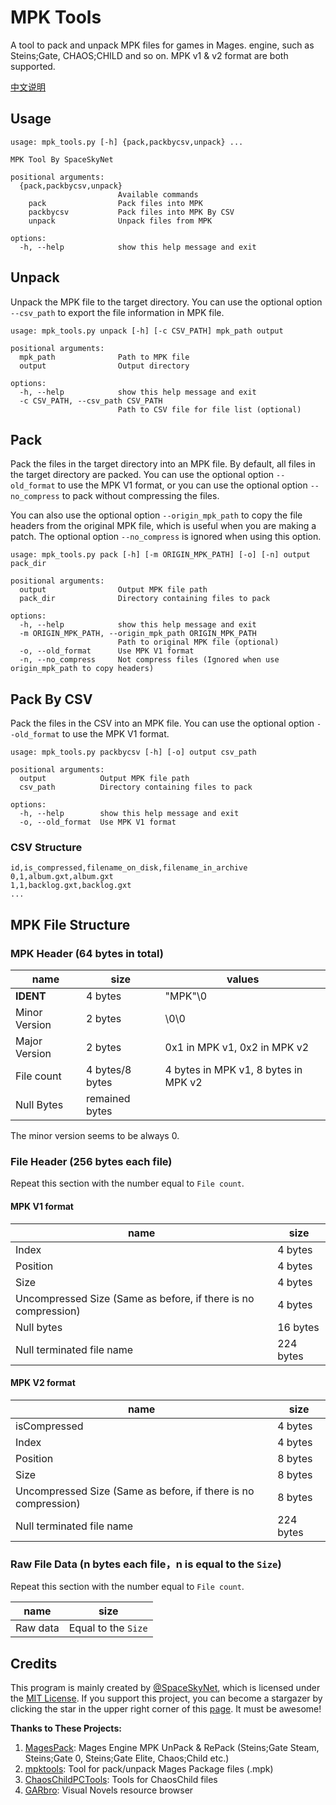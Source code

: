 # MPK Tools

A tool to pack and unpack MPK files for games in Mages. engine, such as Steins;Gate, CHAOS;CHILD and so on. MPK v1 & v2 format are both supported.

[中文说明](README-zh.md)

## Usage

```
usage: mpk_tools.py [-h] {pack,packbycsv,unpack} ...

MPK Tool By SpaceSkyNet

positional arguments:
  {pack,packbycsv,unpack}
                        Available commands
    pack                Pack files into MPK
    packbycsv           Pack files into MPK By CSV
    unpack              Unpack files from MPK

options:
  -h, --help            show this help message and exit
```

## Unpack

Unpack the MPK file to the target directory. You can use the optional option `--csv_path` to export the file information in MPK file.

```
usage: mpk_tools.py unpack [-h] [-c CSV_PATH] mpk_path output

positional arguments:
  mpk_path              Path to MPK file
  output                Output directory

options:
  -h, --help            show this help message and exit
  -c CSV_PATH, --csv_path CSV_PATH
                        Path to CSV file for file list (optional)
```

## Pack

Pack the files in the target directory into an MPK file. By default, all files in the target directory are packed. You can use the optional option `--old_format` to use the MPK V1 format, or you can use the optional option `--no_compress` to pack without compressing the files. 

You can also use the optional option `--origin_mpk_path` to copy the file headers from the original MPK file, which is useful when you are making a patch. The optional option `--no_compress` is ignored when using this option.

```
usage: mpk_tools.py pack [-h] [-m ORIGIN_MPK_PATH] [-o] [-n] output pack_dir

positional arguments:
  output                Output MPK file path
  pack_dir              Directory containing files to pack

options:
  -h, --help            show this help message and exit
  -m ORIGIN_MPK_PATH, --origin_mpk_path ORIGIN_MPK_PATH
                        Path to original MPK file (optional)
  -o, --old_format      Use MPK V1 format
  -n, --no_compress     Not compress files (Ignored when use origin_mpk_path to copy headers)
```

## Pack By CSV

Pack the files in the CSV into an MPK file. You can use the optional option `--old_format` to use the MPK V1 format.

```
usage: mpk_tools.py packbycsv [-h] [-o] output csv_path

positional arguments:
  output            Output MPK file path
  csv_path          Directory containing files to pack

options:
  -h, --help        show this help message and exit
  -o, --old_format  Use MPK V1 format
```

### CSV Structure

```csv
id,is_compressed,filename_on_disk,filename_in_archive
0,1,album.gxt,album.gxt
1,1,backlog.gxt,backlog.gxt
...
```

## MPK File Structure
### MPK Header (64 bytes in total)

| name | size | values |
| --- | --- | --- |
| **IDENT** | 4 bytes | "MPK"\0 |
| Minor Version | 2 bytes | \0\0 |
| Major Version | 2 bytes | 0x1 in MPK v1, 0x2 in MPK v2 |
| File count | 4 bytes/8 bytes | 4 bytes in MPK v1, 8 bytes in MPK v2 |
| Null Bytes | remained bytes | |

The minor version seems to be always 0.

### File Header (256 bytes each file)

Repeat this section with the number equal to `File count`.

#### MPK V1 format

| name | size |
| --- | --- |
| Index | 4 bytes |
| Position | 4 bytes |
| Size | 4 bytes |
| Uncompressed Size (Same as before, if there is no compression) | 4 bytes |
| Null bytes | 16 bytes |
| Null terminated file name | 224 bytes |

#### MPK V2 format

| name | size |
| --- | --- |
| isCompressed | 4 bytes |
| Index | 4 bytes |
| Position | 8 bytes |
| Size | 8 bytes |
| Uncompressed Size (Same as before, if there is no compression) | 8 bytes |
| Null terminated file name | 224 bytes |

### Raw File Data (n bytes each file，n is equal to the `Size`)

Repeat this section with the number equal to `File count`.

| name | size |
| --- | --- |
| Raw data | Equal to the `Size` |

## Credits

This program is mainly created by [@SpaceSkyNet](https://github.com/spaceskynet), which is licensed under the [MIT License](./LICENSE). If you support this project, you can become a stargazer by clicking the star in the upper right corner of this [page](https://github.com/spaceskynet/mpk-tools/). It must be awesome!

**Thanks to These Projects:**

1. [MagesPack](https://github.com/DanOl98/MagesPack): Mages Engine MPK UnPack & RePack (Steins;Gate Steam, Steins;Gate 0, Steins;Gate Elite, Chaos;Child etc.)
2. [mpktools](https://github.com/ModzabazeR/mpktools): Tool for pack/unpack Mages Package files (.mpk)
3. [ChaosChildPCTools](https://github.com/ningshanwutuobang/ChaosChildPCTools): Tools for ChaosChild files
4. [GARbro](https://github.com/crskycode/GARbro): Visual Novels resource browser